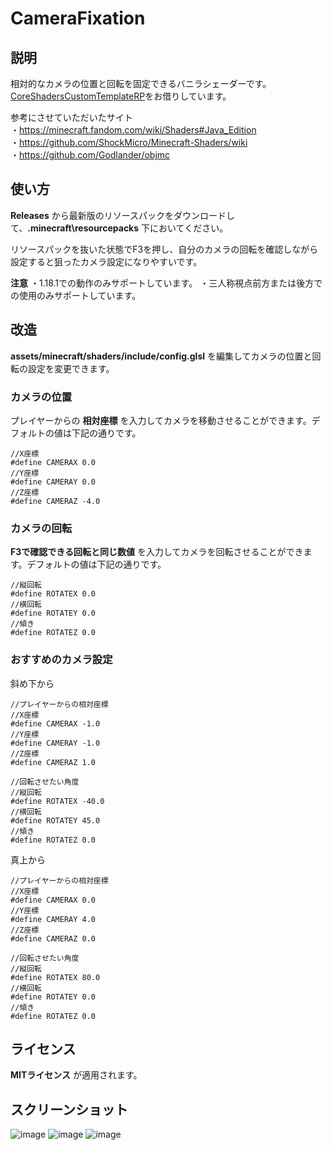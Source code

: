 # CameraFixation

## 説明
相対的なカメラの位置と回転を固定できるバニラシェーダーです。  
[CoreShadersCustomTemplateRP](https://github.com/onnowhere/core_shaders/tree/master/CoreShadersCustomTemplateRP)をお借りしています。

参考にさせていただいたサイト  
・https://minecraft.fandom.com/wiki/Shaders#Java_Edition  
・https://github.com/ShockMicro/Minecraft-Shaders/wiki  
・https://github.com/Godlander/objmc  

## 使い方
__Releases__ から最新版のリソースパックをダウンロードして、__.minecraft\resourcepacks__ 下においてください。

リソースパックを抜いた状態でF3を押し、自分のカメラの回転を確認しながら設定すると狙ったカメラ設定になりやすいです。

__注意__
・1.18.1での動作のみサポートしています。
・三人称視点前方または後方での使用のみサポートしています。


## 改造

__assets/minecraft/shaders/include/config.glsl__ を編集してカメラの位置と回転の設定を変更できます。

### カメラの位置

プレイヤーからの __相対座標__ を入力してカメラを移動させることができます。デフォルトの値は下記の通りです。  
  ```
  //X座標
  #define CAMERAX 0.0
  //Y座標
  #define CAMERAY 0.0
  //Z座標
  #define CAMERAZ -4.0
  ```
  
### カメラの回転

 __F3で確認できる回転と同じ数値__ を入力してカメラを回転させることができます。デフォルトの値は下記の通りです。  
  ```
  //縦回転
  #define ROTATEX 0.0
  //横回転
  #define ROTATEY 0.0
  //傾き
  #define ROTATEZ 0.0
  ```
  
### おすすめのカメラ設定
斜め下から
```
//プレイヤーからの相対座標
//X座標
#define CAMERAX -1.0
//Y座標
#define CAMERAY -1.0
//Z座標
#define CAMERAZ 1.0

//回転させたい角度
//縦回転
#define ROTATEX -40.0
//横回転
#define ROTATEY 45.0
//傾き
#define ROTATEZ 0.0
```
真上から
```
//プレイヤーからの相対座標
//X座標
#define CAMERAX 0.0
//Y座標
#define CAMERAY 4.0
//Z座標
#define CAMERAZ 0.0

//回転させたい角度
//縦回転
#define ROTATEX 80.0
//横回転
#define ROTATEY 0.0
//傾き
#define ROTATEZ 0.0
```
  
## ライセンス
__MITライセンス__ が適用されます。

## スクリーンショット

![image](https://user-images.githubusercontent.com/67635981/152158811-cb897732-eec8-4c09-808f-dab6e8c383e9.png)
![image](https://user-images.githubusercontent.com/67635981/152158972-03111bdf-5d00-4876-9562-84681eda80e9.png)
![image](https://user-images.githubusercontent.com/67635981/152159017-1734a7f5-e035-4e1c-8251-0795a8787d86.png)


